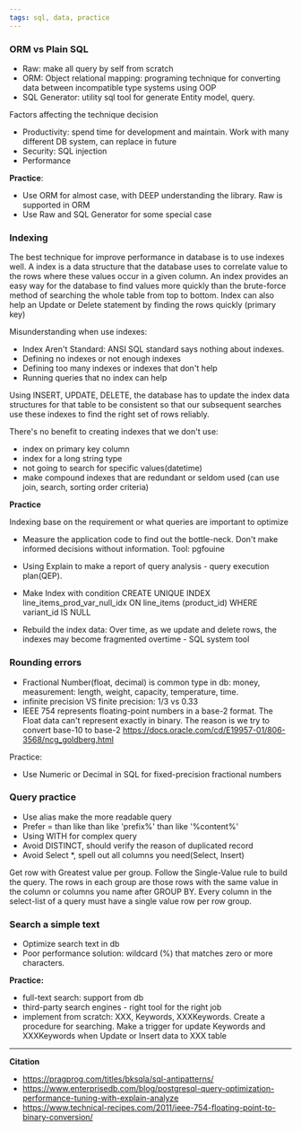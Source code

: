 ```yaml
---
tags: sql, data, practice
---
```


### ORM vs Plain SQL
- Raw: make all query by self from scratch
- ORM: Object relational mapping: programing technique for converting data between incompatible type systems using OOP
- SQL Generator: utility sql tool for generate Entity model, query.

Factors affecting the technique decision
- Productivity: spend time for development and maintain. Work with many different DB system, can replace in future
- Security: SQL injection
- Performance

**Practice**:
- Use ORM for almost case, with DEEP understanding the library. Raw is supported in ORM
- Use Raw and SQL Generator for some special case

### Indexing
The best technique for improve performance in database is to use indexes well. A index is a data structure that the database uses to correlate value to the rows where these values occur in a given column. An index provides an easy way for the database to find values more quickly than the brute-force method of searching the whole table from top to bottom. Index can also help an Update or Delete statement by finding the rows quickly (primary key)

Misunderstanding when use indexes:
- Index Aren't Standard: ANSI SQL standard says nothing about indexes.
- Defining no indexes or not enough indexes
- Defining too many indexes or indexes that don't help
- Running queries that no index can help

Using INSERT, UPDATE, DELETE, the database has to update the index data structures for that table to be consistent so that our subsequent searches use these indexes to find the right set of rows reliably.

There's no benefit to creating indexes that we don't use:
- index on primary key column
- index for a long string type
- not going to search for specific values(datetime)
- make compound indexes that are redundant or seldom used (can use join, search, sorting order criteria)

**Practice**

Indexing base on the requirement or what queries are important to optimize

- Measure the application code to find out the bottle-neck. Don't make informed decisions without information. Tool: pgfouine
- Using Explain to make a report of query analysis - query execution plan(QEP).

- Make Index with condition
CREATE UNIQUE INDEX line_items_prod_var_null_idx ON line_items (product_id) WHERE variant_id IS NULL

- Rebuild the index data: Over time, as we update and delete rows, the indexes may become fragmented overtime - SQL system tool

### Rounding errors
- Fractional Number(float, decimal) is common type in db: money, measurement: length, weight, capacity, temperature, time.
- infinite precision VS finite precision: 1/3 vs 0.33
- IEEE 754 represents floating-point numbers in a base-2 format. The Float data can't represent exactly in binary. The reason is we try to convert base-10 to base-2
https://docs.oracle.com/cd/E19957-01/806-3568/ncg_goldberg.html

Practice:
- Use Numeric or Decimal in SQL for fixed-precision fractional numbers

### Query practice
- Use alias make the more readable query
- Prefer = than like than like 'prefix%' than like '%content%'
- Using WITH for complex query
- Avoid DISTINCT, should verify the reason of duplicated record
- Avoid Select *, spell out all columns you need(Select, Insert)

Get row with Greatest value per group. Follow the Single-Value rule to build the query. The rows in each group are those rows with the same value in the column or columns you name after GROUP BY. Every column in the select-list of a query must have a single value row per row group.

### Search a simple text
- Optimize search text in db
- Poor performance solution: wildcard (%) that matches zero or more characters.

**Practice:**
- full-text search: support from db
- third-party search engines - right tool for the right job
- implement from scratch: XXX, Keywords, XXXKeywords. Create a procedure for searching. Make a trigger for update Keywords and XXXKeywords when Update or Insert data to XXX table

---

**Citation**
- https://pragprog.com/titles/bksqla/sql-antipatterns/
- https://www.enterprisedb.com/blog/postgresql-query-optimization-performance-tuning-with-explain-analyze
- https://www.technical-recipes.com/2011/ieee-754-floating-point-to-binary-conversion/